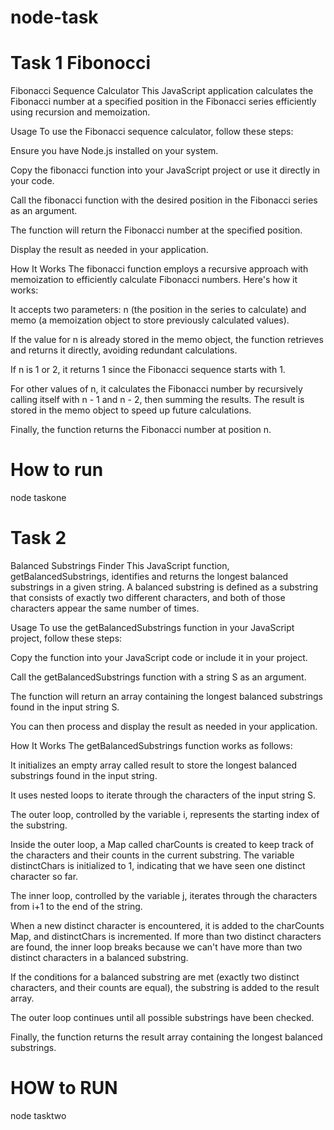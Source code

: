 # node-task
# Task 1 Fibonocci
Fibonacci Sequence Calculator
This JavaScript application calculates the Fibonacci number at a specified position in the Fibonacci series efficiently using recursion and memoization.

Usage
To use the Fibonacci sequence calculator, follow these steps:

Ensure you have Node.js installed on your system.

Copy the fibonacci function into your JavaScript project or use it directly in your code.

Call the fibonacci function with the desired position in the Fibonacci series as an argument.

The function will return the Fibonacci number at the specified position.

Display the result as needed in your application.

How It Works
The fibonacci function employs a recursive approach with memoization to efficiently calculate Fibonacci numbers. Here's how it works:

It accepts two parameters: n (the position in the series to calculate) and memo (a memoization object to store previously calculated values).

If the value for n is already stored in the memo object, the function retrieves and returns it directly, avoiding redundant calculations.

If n is 1 or 2, it returns 1 since the Fibonacci sequence starts with 1.

For other values of n, it calculates the Fibonacci number by recursively calling itself with n - 1 and n - 2, then summing the results. The result is stored in the memo object to speed up future calculations.

Finally, the function returns the Fibonacci number at position n.

# How to run
node taskone

# Task 2

Balanced Substrings Finder
This JavaScript function, getBalancedSubstrings, identifies and returns the longest balanced substrings in a given string. A balanced substring is defined as a substring that consists of exactly two different characters, and both of those characters appear the same number of times.

Usage
To use the getBalancedSubstrings function in your JavaScript project, follow these steps:

Copy the function into your JavaScript code or include it in your project.

Call the getBalancedSubstrings function with a string S as an argument.

The function will return an array containing the longest balanced substrings found in the input string S.

You can then process and display the result as needed in your application.

How It Works
The getBalancedSubstrings function works as follows:

It initializes an empty array called result to store the longest balanced substrings found in the input string.

It uses nested loops to iterate through the characters of the input string S.

The outer loop, controlled by the variable i, represents the starting index of the substring.

Inside the outer loop, a Map called charCounts is created to keep track of the characters and their counts in the current substring. The variable distinctChars is initialized to 1, indicating that we have seen one distinct character so far.

The inner loop, controlled by the variable j, iterates through the characters from i+1 to the end of the string.

When a new distinct character is encountered, it is added to the charCounts Map, and distinctChars is incremented. If more than two distinct characters are found, the inner loop breaks because we can't have more than two distinct characters in a balanced substring.

If the conditions for a balanced substring are met (exactly two distinct characters, and their counts are equal), the substring is added to the result array.

The outer loop continues until all possible substrings have been checked.

Finally, the function returns the result array containing the longest balanced substrings.
# HOW to RUN
node tasktwo
